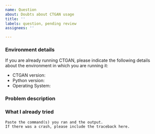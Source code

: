 ```yaml
---
name: Question
about: Doubts about CTGAN usage
title: ''
labels: question, pending review
assignees: ''

---
```


### Environment details

If you are already running CTGAN, please indicate the following details about the environment in
which you are running it:

* CTGAN version:
* Python version:
* Operating System:

### Problem description

<!--Replace this with a description of the problem that you are trying to solve using CTGAN. If
possible, describe the data that you are using, or consider attaching some example data
that others can use to propose a working solution for your problem.-->

### What I already tried

<!--Replace with a description of what you already tried and what is the behavior that you observe.
If possible, also add below the exact code that you are running.-->

```
Paste the command(s) you ran and the output.
If there was a crash, please include the traceback here.
```
